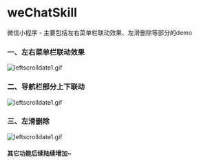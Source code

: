 # weChatSkill
微信小程序 - 主要包括左右菜单栏联动效果、左滑删除等部分的demo
### 一、左右菜单栏联动效果
![leftscrolldate1.gif](https://i.loli.net/2020/04/01/vAN6fT7KtlywQCh.gif)

### 二、导航栏部分上下联动
![leftscrolldate1.gif](https://i.loli.net/2020/04/02/F2347wiXtJMTsou.gif)

### 三、左滑删除
![leftscrolldate1.gif](https://i.loli.net/2020/04/02/2EDqhVCXSb3Qgtn.gif)

#### 其它功能后续陆续增加~
